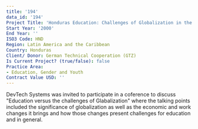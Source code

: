 ```yaml
---
title: '194'
data_id: '194'
Project Title: 'Honduras Education: Challenges of Globalization in the 21st Century'
Start Year: '2000'
End Year: ''
ISO3 Code: HND
Region: Latin America and the Caribbean
Country: Honduras
Client/ Donor: German Technical Cooperation (GTZ)
Is Current Project? (true/false): false
Practice Area:
- Education, Gender and Youth
Contract Value USD: ''
---
```


DevTech Systems was invited to participate in a coference to discuss \"Education versus the challenges of Glabalization\" where the talking points included the significance of globalization as well as the economic and work changes it brings and how those changes present challenges for education and in general.